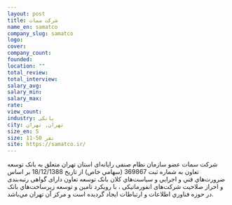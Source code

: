 ```yaml
---
layout: post
title: شرکت سمات
name_en: samatco
company_slug: samatco
logo: 
cover: 
company_count:
founded:
location: ""
total_review: 
total_interview: 
salary_avg: 
salary_min: 
salary_max: 
rate: 
view_count: 
industry: بانکی
city: تهران, تهران
size_en: S
size: 11-50 نفر
site: https://samatco.ir/
---
```


شرکت سمات عضو سازمان نظام صنفی رایانه‌ای استان تهران متعلق به بانک توسعه تعاون به شماره ثبت 369867 (سهامي خاص) از تاريخ 18/12/1388 بر اساس ضرورت‌هاي فني و اجرايي و سياست‌هاي کلان بانک  توسعه تعاون دارای گواهی رتبه‌بندی و احراز صلاحیت شرکت‌های انفورماتیکی ، با رويکرد تامين و توسعه زيرساخت‌هاي بانک در حوزه فناوري اطلاعات و ارتباطات ايجاد گرديده است و مرکز آن تهران مي‌باشد.
